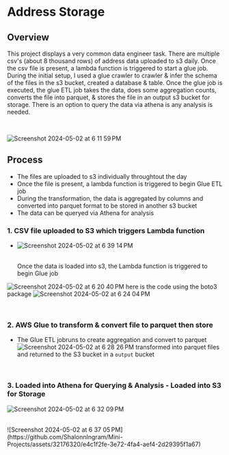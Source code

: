 # Address Storage 

## Overview
This project displays a very common data engineer task. There are multiple csv's (about 8 thousand rows) of address data uploaded to s3 daily. Once the csv file is present, a lambda function is triggered to start a glue job. During the initial setup, I used a glue crawler to crawler & infer the schema of the files in the s3 bucket, created a database & table. Once the glue job is executed, the glue ETL job takes the data, does some aggregation counts, converts the file into parquet, & stores the file in an output s3 bucket for storage. There is an option to query the data via athena is any analysis is needed. 

<br>

![Screenshot 2024-05-02 at 6 11 59 PM](https://github.com/ShalonnIngram/Mini-Projects/assets/32176320/e788ad19-0ccf-42ab-bc89-78c4bd069af6)



## Process
- The files are uploaded to s3 individually throughtout the day
- Once the file is present, a lambda function is triggered to begin Glue ETL job
- During the transformation, the data is aggregated by columns and converted into parquet format to be stored in another s3 bucket
- The data can be queryed via Athena for analysis 



### 1. CSV file uploaded to S3 which triggers Lambda function 
- ![Screenshot 2024-05-02 at 6 39 14 PM](https://github.com/ShalonnIngram/Mini-Projects/assets/32176320/7af5fee7-f944-4436-a347-2ee77287b294)


  <br> 
  Once the data is loaded into s3, the Lambda function is triggered to begin Glue job                                                                                     
 ![Screenshot 2024-05-02 at 6 20 40 PM](https://github.com/ShalonnIngram/Mini-Projects/assets/32176320/23de0bc8-ec6f-4310-9fe8-40f5269fb9dc)
 here is the code using the boto3 package
![Screenshot 2024-05-02 at 6 24 04 PM](https://github.com/ShalonnIngram/Mini-Projects/assets/32176320/0b836312-ac72-4ed8-977e-b54dc772dd41)

<br>

### 2. AWS Glue to transform & convert file to parquet then store
 - The Glue ETL jobruns to create aggregation and convert to parquet ![Screenshot 2024-05-02 at 6 28 26 PM](https://github.com/ShalonnIngram/Mini-Projects/assets/32176320/a501ec74-2038-41d5-a475-1cc28659a4a9) transformed into parquet files and returned to the S3 bucket in a `output` bucket

<br>

### 3. Loaded into Athena for Querying & Analysis - Loaded into S3 for Storage

![Screenshot 2024-05-02 at 6 32 09 PM](https://github.com/ShalonnIngram/Mini-Projects/assets/32176320/ea28de29-a1e2-4f12-8c35-e75e0f0e09a8)

<br>
![Screenshot 2024-05-02 at 6 37 05 PM](https://github.com/ShalonnIngram/Mini-Projects/assets/32176320/e4c1f2fe-3e72-4fa4-aef4-2d29395f1a67)



